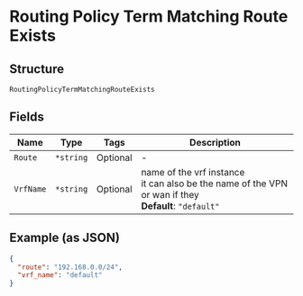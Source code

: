 
# Routing Policy Term Matching Route Exists

## Structure

`RoutingPolicyTermMatchingRouteExists`

## Fields

| Name | Type | Tags | Description |
|  --- | --- | --- | --- |
| `Route` | `*string` | Optional | - |
| `VrfName` | `*string` | Optional | name of the vrf instance<br>it can also be the name of the VPN or wan if they<br>**Default**: `"default"` |

## Example (as JSON)

```json
{
  "route": "192.168.0.0/24",
  "vrf_name": "default"
}
```


